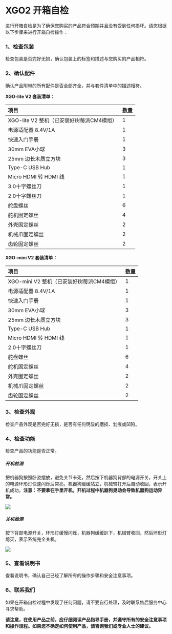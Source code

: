 ﻿---
sidebar_position: 4
sidebar_label: 开箱自检
---


#  XGO2 开箱自检

进行开箱自检是为了确保您购买的产品符合预期并且没有受到任何损坏。请您根据以下步骤来进行开箱自检操作：

### 1、检查包装

检查包装是否完好无损，确认包装上的标签和描述与您购买的产品相符。

### 2、确认配件

确认产品附带的所有配件是否全部齐全，并与套件清单中的描述相符。

**XGO-lite V2 套装清单：**

| 项目                                      | 数量 |
| :---------------------------------------- | ---- |
| XGO-lite V2 整机（已安装好树莓派CM4模组） | 1    |
| 电源适配器 8.4V/1A                        | 1    |
| 快速入门手册                              | 1    |
| 30mm EVA小球                              | 3    |
| 25mm 边长木质立方块                       | 3    |
| Type-C USB Hub                         | 1    |
| Micro HDMI 转 HDMI 线                     | 1    |
| 3.0十字螺丝刀                             | 1    |
| 2.0十字螺丝刀                             | 1    |
| 舵盘螺丝                                  | 6    |
| 舵机固定螺丝                              | 4    |
| 外壳固定螺丝                              | 2    |
| 机械爪固定螺丝                            | 2    |
| 齿轮固定螺丝                              | 2    |



**XGO-mini V2 套装清单：**

| 项目                                      | 数量 |
| :---------------------------------------- | ---- |
| XGO-mini V2 整机（已安装好树莓派CM4模组） | 1    |
| 电源适配器 8.4V/1A                        | 1    |
| 快速入门手册                              | 1    |
| 30mm EVA小球                              | 3    |
| 25mm 边长木质立方块                       | 3    |
| Type-C USB Hub                            | 1    |
| Micro HDMI 转 HDMI 线                     | 1    |
| 2.0十字螺丝刀                             | 1    |
| 舵盘螺丝                                  | 6    |
| 舵机固定螺丝                              | 4    |
| 外壳固定螺丝                              | 2    |
| 机械爪固定螺丝                            | 2    |
| 齿轮固定螺丝                              | 2    |

### 3、检查外观

检查产品外观是否完好无损，是否有任何明显的磨损、划痕或凹陷。

### 4、检查功能

检查产品的功能是否正常。

##### 开机检测

把机器狗按照卧姿摆放，避免关节卡死，然后按下机器狗背部的电源开关，开关上的电源环形灯快速闪烁后常亮，机器狗缓缓站立，机械臂打开后自动收回，表示开机成功。**注意：不要拿在手里开机，开机过程中机器狗晃动会导致机器狗运动异常。**

![](https://wiki-media-ef.oss-cn-hongkong.aliyuncs.com/docs/pico/cm4-xgo-robot-kit/images/cm4-xgo-inspection-01.gif)

##### 关机检测

按下背部电源开关，环形灯缓慢闪烁，机器狗缓缓趴下，机械臂收回，然后环形灯熄灭，表示系统完全关机。

![](https://wiki-media-ef.oss-cn-hongkong.aliyuncs.com/docs/pico/cm4-xgo-robot-kit/images/cm4-xgo-inspection-02.gif)

### 5、查看说明书

查看说明书，确认自己已经了解所有的操作步骤和安全注意事项。

### 6、联系我们

如果在开箱自检过程中发现了任何问题，请不要自行处理，及时联系售后服务中心寻求帮助。



**请注意，在使用产品之前，应仔细阅读产品指导手册，并遵守所有的安全注意事项和操作规程。如果您不确定如何使用产品，请咨询我们或专业人士的建议。**
